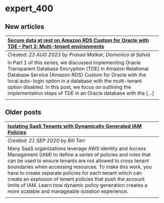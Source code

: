 # expert_400

## New articles

| [Secure data at rest on Amazon RDS Custom for Oracle with TDE – Part 2: Multi-tenant environments](https://aws.amazon.com/blogs/database/secure-data-at-rest-on-amazon-rds-custom-for-oracle-with-tde-part-2-multi-tenant-environments/) |
|:----------|
| *Created: 23 AUG 2023 by Prasad Matkar, Domenico di Salvia* | 
| In Part 1 of this series, we discussed implementing Oracle Transparent Database Encryption (TDE) in Amazon Relational Database Service (Amazon RDS) Custom for Oracle with the local auto-login option in a database with the multi-tenant option disabled. In this post, we focus on outlining the implementation steps of TDE in an Oracle database with the […] | 
|  | 

## Older posts
| [Isolating SaaS Tenants with Dynamically Generated IAM Policies](https://aws.amazon.com/blogs/apn/isolating-saas-tenants-with-dynamically-generated-iam-policies/) |
|:----------|
| *Created: 21 SEP 2020 by Bill Tarr* | 
| Many SaaS organizations leverage AWS Identity and Access Management (IAM) to define a series of policies and roles that can be used to ensure tenants are not allowed to cross tenant boundaries when accessing resources. To make this work, you have to create separate policies for each tenant which can create an explosion of tenant policies that push the account limits of IAM. Learn how dynamic policy generation creates a more scalable and manageable isolation experience. | 
|  | 

